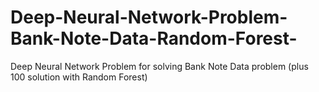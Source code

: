# Deep-Neural-Network-Problem-Bank-Note-Data-Random-Forest-
Deep Neural Network Problem for solving Bank Note Data problem (plus 100 solution with  Random Forest)
